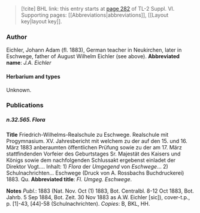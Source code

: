 > [!cite] BHL link: this entry starts at [page 282](https://www.biodiversitylibrary.org/page/33260270) of TL-2 Suppl. VI.
> Supporting pages: [[Abbreviations|abbreviations]], [[Layout key|layout key]].

### Author

Eichler, Johann Adam (fl. 1883), German teacher in Neukirchen, later in Eschwege, father of August Wilhelm Eichler (see above). 
**Abbreviated name**: *J.A. Eichler*

#### Herbarium and types

Unknown.

### Publications

##### n.32.565. Flora

**Title**
Friedrich-Wilhelms-Realschule zu Eschwege. Realschule mit Progymnasium. XV. Jahresbericht mit welchem zu der auf den 15. und 16. März 1883 anberaumten öffentlichen Prüfung sowie zu der am 17. März stattfindenden Vorfeier des Geburtstages Sr. Majestät des Kaisers und Königs sowie dem nachfolgenden Schlussakt ergebenst einladet der Direktor Vogt.... Inhalt: 1) *Flora* der *Umgegend* von *Eschwege*... 2) Schulnachrichten... Eschwege (Druck von A. Rossbachs Buchdruckerei) 1883. Qu.
**Abbreviated title**: *Fl. Umgeg. Eschwege*.

**Notes**
*Publ*.: 1883 (Nat. Nov. Oct (1) 1883, Bot. Centralbl. 8-12 Oct 1883, Bot. Jahrb. 5 Sep 1884, Bot. Zeit. 30 Nov 1883 as A.W. Eichler \[sic\]), cover-t.p., p. \[1\]-43, \[44\]-58 (Schulnachrichten). *Copies*: B, BKL, HH.

